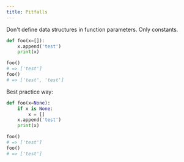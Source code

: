 ```yaml
---
title: Pitfalls
---
```


Don't define data structures in function parameters. Only constants.

```python
def foo(x=[]):
    x.append('test')
    print(x)

foo()
# => ['test']
foo()
# => ['test', 'test']
```

Best practice way:

```python
def foo(x=None):
    if x is None:
        x = []
    x.append('test')
    print(x)

foo()
# => ['test']
foo()
# => ['test']
```
